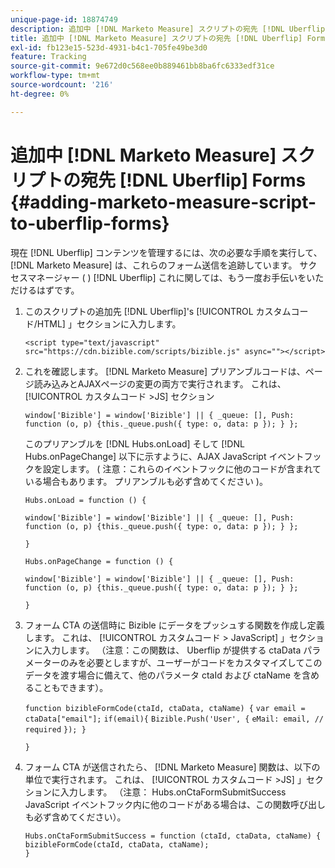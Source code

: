 ```yaml
---
unique-page-id: 18874749
description: 追加中 [!DNL Marketo Measure] スクリプトの宛先 [!DNL Uberflip] Forms - [!DNL Marketo Measure]
title: 追加中 [!DNL Marketo Measure] スクリプトの宛先 [!DNL Uberflip] Forms
exl-id: fb123e15-523d-4931-b4c1-705fe49be3d0
feature: Tracking
source-git-commit: 9e672d0c568ee0b889461bb8ba6fc6333edf31ce
workflow-type: tm+mt
source-wordcount: '216'
ht-degree: 0%

---
```


# 追加中 [!DNL Marketo Measure] スクリプトの宛先 [!DNL Uberflip] Forms {#adding-marketo-measure-script-to-uberflip-forms}

現在 [!DNL Uberflip] コンテンツを管理するには、次の必要な手順を実行して、 [!DNL Marketo Measure] は、これらのフォーム送信を追跡しています。 サクセスマネージャー ( ) [!DNL Uberflip] これに関しては、もう一度お手伝いをいただけるはずです。

1. このスクリプトの追加先 [!DNL Uberflip]&#39;s [!UICONTROL カスタムコード/HTML] 」セクションに入力します。

   `<script type="text/javascript" src="https://cdn.bizible.com/scripts/bizible.js" async=""></script>`

1. これを確認します。 [!DNL Marketo Measure] プリアンブルコードは、ページ読み込みとAJAXページの変更の両方で実行されます。 これは、 [!UICONTROL カスタムコード >JS] セクション

   `window['Bizible'] = window['Bizible'] || { _queue: [], Push: function (o, p) {this._queue.push({ type: o, data: p }); } };`

   このプリアンブルを [!DNL Hubs.onLoad] そして [!DNL Hubs.onPageChange] 以下に示すように、AJAX JavaScript イベントフックを設定します。 ( 注意：これらのイベントフックに他のコードが含まれている場合もあります。 プリアンブルも必ず含めてください )。

   `Hubs.onLoad = function () {`

   `window['Bizible'] = window['Bizible'] || { _queue: [], Push: function (o, p) {this._queue.push({ type: o, data: p }); } };`

   `}`

   `Hubs.onPageChange = function () {`

   `window['Bizible'] = window['Bizible'] || { _queue: [], Push: function (o, p) {this._queue.push({ type: o, data: p }); } };`

   `}`

1. フォーム CTA の送信時に Bizible にデータをプッシュする関数を作成し定義します。 これは、 [!UICONTROL カスタムコード > JavaScript] 」セクションに入力します。 （注意：この関数は、 Uberflip が提供する ctaData パラメーターのみを必要としますが、ユーザーがコードをカスタマイズしてこのデータを渡す場合に備えて、他のパラメータ ctaId および ctaName を含めることもできます）。

   `function bizibleFormCode(ctaId, ctaData, ctaName) {`
   `var email = ctaData["email"];`
   `if(email){`
   `Bizible.Push('User', {`
   `eMail: email, // required`
   `}); }`

   `}`

1. フォーム CTA が送信されたら、 [!DNL Marketo Measure] 関数は、以下の単位で実行されます。 これは、 [!UICONTROL カスタムコード >JS] 」セクションに入力します。 （注意： Hubs.onCtaFormSubmitSuccess JavaScript イベントフック内に他のコードがある場合は、この関数呼び出しも必ず含めてください）。

   `Hubs.onCtaFormSubmitSuccess = function (ctaId, ctaData, ctaName) {`
   `bizibleFormCode(ctaId, ctaData, ctaName);`\
   `}`
